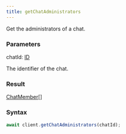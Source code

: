 ```yaml
---
title: getChatAdministrators
---
```


Get the administrators of a chat.


### Parameters 

<div class="flex flex-col gap-3"><div><div class="font-mono" id="p_chatId" data-anchor><span class="font-bold">chatId</span><span class="opacity-50">:</span> <a href="/types/id"  >ID</a></div><div class="pl-3"><div class="no-margin">

The identifier of the chat.

</div></div></div></div>

### Result 

<div class="font-mono"><a href="/types/chatmember"  >ChatMember</a><span class="opacity-50">[]</span></div>

### Syntax

```ts
await client.getChatAdministrators(chatId);
```



